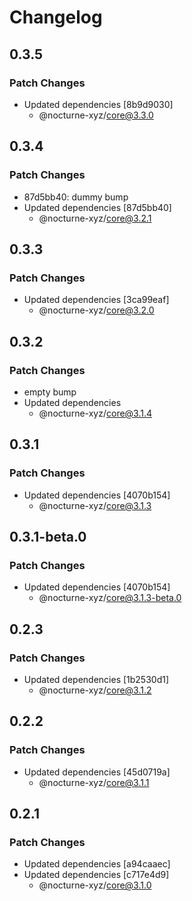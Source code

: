 # Changelog

## 0.3.5

### Patch Changes

- Updated dependencies [8b9d9030]
  - @nocturne-xyz/core@3.3.0

## 0.3.4

### Patch Changes

- 87d5bb40: dummy bump
- Updated dependencies [87d5bb40]
  - @nocturne-xyz/core@3.2.1

## 0.3.3

### Patch Changes

- Updated dependencies [3ca99eaf]
  - @nocturne-xyz/core@3.2.0

## 0.3.2

### Patch Changes

- empty bump
- Updated dependencies
  - @nocturne-xyz/core@3.1.4

## 0.3.1

### Patch Changes

- Updated dependencies [4070b154]
  - @nocturne-xyz/core@3.1.3

## 0.3.1-beta.0

### Patch Changes

- Updated dependencies [4070b154]
  - @nocturne-xyz/core@3.1.3-beta.0

## 0.2.3

### Patch Changes

- Updated dependencies [1b2530d1]
  - @nocturne-xyz/core@3.1.2

## 0.2.2

### Patch Changes

- Updated dependencies [45d0719a]
  - @nocturne-xyz/core@3.1.1

## 0.2.1

### Patch Changes

- Updated dependencies [a94caaec]
- Updated dependencies [c717e4d9]
  - @nocturne-xyz/core@3.1.0
